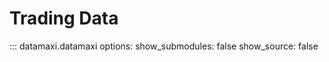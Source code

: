 # Trading Data

::: datamaxi.datamaxi
    options:
      show_submodules: false
      show_source: false
